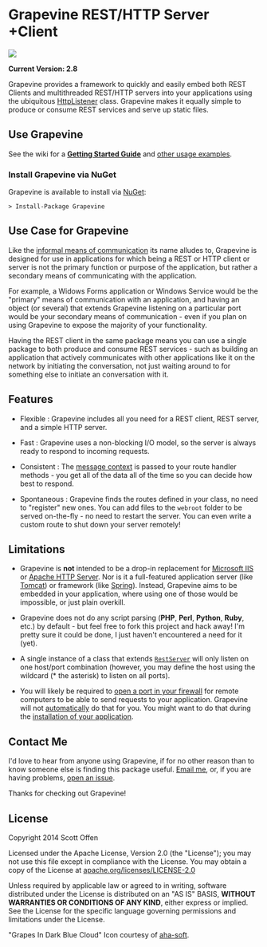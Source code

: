 Grapevine REST/HTTP Server +Client
==================================

![](https://raw.github.com/scottoffen/Grapevine/master/grapevine.png)

**Current Version: 2.8**

Grapevine provides a framework to quickly and easily embed both REST Clients and multithreaded REST/HTTP servers into your applications using the ubiquitous [HttpListener](http://msdn.microsoft.com/en-us/library/vstudio/system.net.httplistener(v=vs.100)) class.  Grapevine makes it equally simple to produce or consume REST services and serve up static files.

## Use Grapevine ##

See the wiki for a [**Getting Started Guide**](https://github.com/scottoffen/Grapevine/wiki/Getting-Started-Guide) and [other usage examples](https://github.com/scottoffen/Grapevine/wiki).

### Install Grapevine via NuGet ###

Grapevine is available to install via [NuGet](https://www.nuget.org/packages/Grapevine/):

```
> Install-Package Grapevine
```

## Use Case for Grapevine ##

Like the [informal means of communication](http://en.wikipedia.org/wiki/Grapevine_(gossip)) its name alludes to, Grapevine is designed for use in applications for which being a REST or HTTP client or server is not the primary function or purpose of the application, but rather a secondary means of communicating with the application.

For example, a Widows Forms application or Windows Service would be the "primary" means of communication with an application, and having an object (or several) that extends Grapevine listening on a particular port would be your secondary means of communication - even if you plan on using Grapevine to expose the majority of your functionality.

Having the REST client in the same package means you can use a single package to both produce and consume REST services - such as building an application that actively communicates with other applications like it on the network by initiating the conversation, not just waiting around to for something else to initiate an conversation with it.

## Features ##

- Flexible : Grapevine includes all you need for a REST client, REST server, and a simple HTTP server.

- Fast : Grapevine uses a non-blocking I/O model, so the server is always ready to respond to incoming requests.

- Consistent : The [message context](http://msdn.microsoft.com/en-us/library/vstudio/system.net.httplistenercontext(v=vs.110).aspx) is passed to your route handler methods - you get all of the data all of the time so you can decide how best to respond.

- Spontaneous : Grapevine finds the routes defined in your class, no need to "register" new ones.  You can add files to the `webroot` folder to be served on-the-fly - no need to restart the server.  You can even write a custom route to shut down your server remotely!

## Limitations ##

- Grapevine is **not** intended to be a drop-in replacement for [Microsoft IIS](http://www.iis.net/) or [Apache HTTP Server](http://httpd.apache.org/). Nor is it a full-featured application server (like [Tomcat](http://en.wikipedia.org/wiki/Apache_Tomcat)) or framework (like [Spring](http://en.wikipedia.org/wiki/Spring_Framework)). Instead, Grapevine aims to be embedded in your application, where using one of those would be impossible, or just plain overkill.

- Grapevine does not do any script parsing (**PHP**, **Perl**, **Python**, **Ruby**, etc.) by default - but feel free to fork this project and hack away! I'm pretty sure it could be done, I just haven't encountered a need for it (yet).

- A single instance of a class that extends [`RestServer`](https://github.com/scottoffen/Grapevine/blob/master/Grapevine/RestServer.cs) will only listen on one host/port combination (however, you may define the host using the wildcard (* the asterisk) to listen on all ports).

- You will likely be required to [open a port in your firewall](http://www.lmgtfy.com/?q=how+to+open+a+port+on+windows) for remote computers to be able to send requests to your application. Grapevine will not [automatically](http://msdn.microsoft.com/en-us/library/aa366418%28VS.85%29.aspx) do that for you.  You might want to do that during the [installation of your application](http://www.codeproject.com/Articles/14906/Open-Windows-Firewall-During-Installation).

## Contact Me ##
I'd love to hear from anyone using Grapevine, if for no other reason than to know someone else is finding this package useful.  [Email me](mailto:github@scottoffen.com), or, if you are having problems, [open an issue](https://github.com/scottoffen/Grapevine/issues).

Thanks for checking out Grapevine! 

## License ##
Copyright 2014 Scott Offen

Licensed under the Apache License, Version 2.0 (the "License"); you may not use this file except in compliance with the License. You may obtain a copy of the License at [apache.org/licenses/LICENSE-2.0](http://www.apache.org/licenses/LICENSE-2.0)

Unless required by applicable law or agreed to in writing, software distributed under the License is distributed on an "AS IS" BASIS, **WITHOUT WARRANTIES OR CONDITIONS OF ANY KIND**, either express or implied. See the License for the specific language governing permissions and
limitations under the License.

"Grapes In Dark Blue Cloud" Icon courtesy of [aha-soft](http://www.aha-soft.com/free-icons/free-dark-blue-cloud-icons/).
